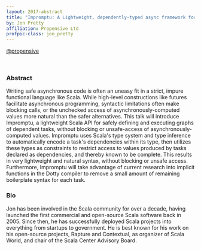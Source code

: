 ```yaml
---
layout: 2017-abstract
title: "Impromptu: A Lightweight, dependently-typed async framework for Scala"
by: Jon Pretty
affiliation: Propensive Ltd
profpic-class: jon_pretty
---
```


[@propensive](https://twitter.com/propensive)

<br/>

### Abstract

Writing safe asynchronous code is often an uneasy fit in a strict, impure functional language like Scala. While high-level constructions like futures facilitate asynchronous programming, syntactic limitations often make blocking calls, or the unchecked access of asynchronously-computed values more natural than the safer alternatives. This talk will introduce Impromptu, a lightweight Scala API for safely defining and executing graphs of dependent tasks, without blocking or unsafe-access of asynchronously-computed values. Impromptu uses Scala's type system and type inference to automatically encode a task's dependencies within its type, then utilizes these types as constraints to restrict access to values produced by tasks declared as dependencies, and thereby known to be complete. This results in very lightweight and natural syntax, without blocking or unsafe access. Furthermore, Impromptu will take advantage of current research into implicit functions in the Dotty compiler to remove a small amount of remaining boilerplate syntax for each task.

### Bio

Jon has been involved in the Scala community for over a decade, having launched the first commercial and open-source Scala software back in 2005. Since then, he has successfully deployed Scala projects into everything from startups to government. He is best known for his work on his open-source projects, Rapture and Contextual, as organizer of Scala World, and chair of the Scala Center Advisory Board.

